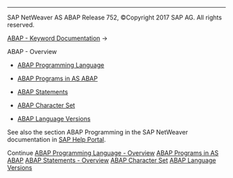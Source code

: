   

* * *

SAP NetWeaver AS ABAP Release 752, ©Copyright 2017 SAP AG. All rights reserved.

[ABAP - Keyword Documentation](https://help.sap.com/doc/abapdocu_752_index_htm/7.52/en-US/abenabap.htm) → 

ABAP - Overview

-   [ABAP Programming Language](https://help.sap.com/doc/abapdocu_752_index_htm/7.52/en-US/abenabap_overview.htm)

-   [ABAP Programs in AS ABAP](https://help.sap.com/doc/abapdocu_752_index_htm/7.52/en-US/abenorganization_of_modules.htm)

-   [ABAP Statements](https://help.sap.com/doc/abapdocu_752_index_htm/7.52/en-US/abenabap_statements_overview.htm)

-   [ABAP Character Set](https://help.sap.com/doc/abapdocu_752_index_htm/7.52/en-US/abencharacter_sets.htm)

-   [ABAP Language Versions](https://help.sap.com/doc/abapdocu_752_index_htm/7.52/en-US/abenabap_versions.htm)

See also the section ABAP Programming in the SAP NetWeaver documentation in [SAP Help Portal](http://help.sap.com).

Continue
[ABAP Programming Language - Overview](https://help.sap.com/doc/abapdocu_752_index_htm/7.52/en-US/abenabap_overview.htm)
[ABAP Programs in AS ABAP](https://help.sap.com/doc/abapdocu_752_index_htm/7.52/en-US/abenorganization_of_modules.htm)
[ABAP Statements - Overview](https://help.sap.com/doc/abapdocu_752_index_htm/7.52/en-US/abenabap_statements_overview.htm)
[ABAP Character Set](https://help.sap.com/doc/abapdocu_752_index_htm/7.52/en-US/abencharacter_sets.htm)
[ABAP Language Versions](https://help.sap.com/doc/abapdocu_752_index_htm/7.52/en-US/abenabap_versions.htm)